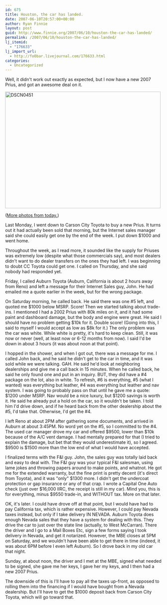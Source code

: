 ```yaml
---
id: 675
title: Houston, the car has landed.
date: 2007-06-10T20:57:00+00:00
author: Ryan Finnie
layout: post
guid: http://www.finnie.org/2007/06/10/houston-the-car-has-landed/
permalink: /2007/06/10/houston-the-car-has-landed/
lj_itemid:
  - "176633"
lj_import_url:
  - http://fo0bar.livejournal.com/176633.html
categories:
  - Uncategorized
---
```

Well, it didn't work out exactly as expected, but I now have a new 2007 Prius, and got an awesome deal on it.

[<img src="http://farm2.static.flickr.com/1004/539416758_c5cbaba7d6.jpg" width="500" height="375" alt="DSCN0451" />](http://www.flickr.com/photos/fo0bar/539416758/ "Photo Sharing")

([More photos from today.](http://www.flickr.com/photos/fo0bar/sets/72157600335190969/))

Last Monday, I went down to Carson City Toyota to buy a new Prius. It turns out it had actually been sold that morning, but the Internet sales manager said she could easily get one by the end of the week. I put down $1000 and went home.

Throughout the week, as I read more, it sounded like the supply for Priuses was extremely low (despite what those commercials say), and most dealers didn't want to do dealer transfers on the ones they had left. I was beginning to doubt CC Toyota could get one. I called on Thursday, and she said nobody had responded yet.

Friday, I called Auburn Toyota (Auburn, California is about 2 hours away from Reno) and left a message for their Internet Sales guy, John. He had emailed me a quote earlier in the week, but for the wrong package.

On Saturday morning, he called back. He said there was one #5 left, and quoted me $1000 below MSRP. Score! Then we started talking about trade-ins. I mentioned I had a 2002 Prius with 80k miles on it, and it had some paint and dashboard damage, but the body and engine were great. He said I should have no problem getting $10k for it. Double score! (Going into this, I said to myself I would accept as low as $8k for it.) The only problem was the car was white. While white is pretty, it's hard to keep clean. Still, it was now or never (well, at least now or 6-12 months from now). I said I'd be down in about 3 hours (it was about noon at that point).

I hopped in the shower, and when I got out, there was a message for me. I called John back, and he said he didn't get to the car in time, and it was sold while we were talking. GAH. He said he'd look at neighboring dealerships and give me a call back in 15 minutes. When he called back, he said he only found one and put in an inquiry. BUT, they did have a #4 package on the lot, also in white. To refresh, #6 is everything, #5 (what I wanted) was everything but leather, #4 was everything but leather and nav system. I was going to probably pass on that until he gave me a quote: $1200 under MSRP. Nav would be a nice luxury, but $1200 savings is worth it. He said he already put a hold on the car, so it wouldn't be taken. I told him I'd drive down, and if he heard back from the other dealership about the #5, I'd take that. Otherwise, I'd get the #4.

I left Reno at about 2PM after gathering some documents, and arrived in Auburn at about 3:45PM. No word yet on the #5, so I committed to the #4. The used car manager drove my car and offered $9500, lower than $10k because of the A/C vent damage. I had mentally prepared for that (I tried to explain the damage, but bet that they would underestimate it), so I agreed. $9500 is $1500 more than the low end of what I would have accepted.

I finalized terms with the F&I guy. John, the sales guy was totally laid back and easy to deal with. The F&I guy was your typical F&I salesman, using lame jokes and throwing papers around to make points, and whatnot. He got me for the extended warranty, but the fine print is pretty decent (it's direct from Toyota), and it was "only" $1300 more. I didn't get the undercoat protection or gap insurance or any of that crap. I wrote a Capital One Auto check (just over $16,000 IIRC, the receipt is still in my car). Mind you, this is for everything, minus $9550 trade-in, and WITHOUT tax. More on that later.

OK, it's later. I could have drove off at that point, but I would have had to pay California tax, which is rather expensive. However, I could pay Nevada taxes instead, but only if I take delivery IN NEVADA. Auburn Toyota does enough Nevada sales that they have a system for dealing with this. They drive the car to just over the state line (actually, to West McCarran). There the driver and I go to a Mail Boxes Etc, sign a few forms saying I took delivery in Nevada, and get it notarized. However, the MBE closes at 5PM on Saturday, and we wouldn't have been able to get there in time (indeed, it was about 6PM before I even left Auburn). So I drove back in my old car that night.

Sunday, at about noon, the driver and I met at the MBE, signed what needed to be signed, she gave me her keys, I gave her my keys, and I then had a new 2007 Prius.

The downside of this is I'll have to pay all the taxes up-front, as opposed to rolling them into the financing if I would have bought from a Nevada dealership. But I'll have to get the $1000 deposit back from Carson City Toyota, which will go toward that.

